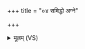 +++
title = "०४ समिद्धो अग्ने"

+++
<details><summary>मूलम् (VS)</summary>

समि॑द्धो अग्ने स॒मिधा॒ समि॑ध्यस्व वि॒द्वान्दे॒वान्य॒ज्ञियाँ॒ एह व॑क्षः।  
तेभ्यो॑ ह॒विः श्र॒पयं॑ जातवेद उत्त॒मं नाक॒मधि॑ रोहये॒मम् ॥
</details>